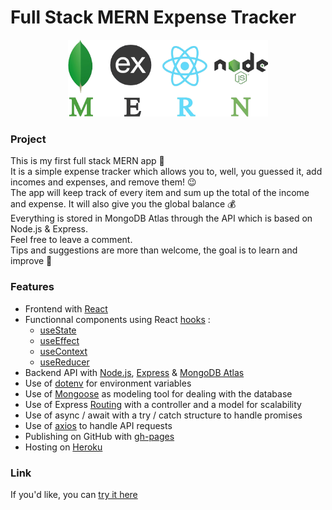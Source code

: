 # Full Stack MERN Expense Tracker

<p align="center" margin-top="30">
  <img width="320" src="mern-logo.png">
</p>

### Project

This is my first full stack MERN app :tada:  
It is a simple expense tracker which allows you to, well, you guessed it, add incomes and expenses, and remove them! :wink:  
The app will keep track of every item and sum up the total of the income and expense. It will also give you the global balance :moneybag:  
Everything is stored in MongoDB Atlas through the API which is based on Node.js & Express.  
Feel free to leave a comment.  
Tips and suggestions are more than welcome, the goal is to learn and improve :rocket:

### Features

-   Frontend with [React](https://reactjs.org/)
-   Functionnal components using React [hooks](https://reactjs.org/docs/hooks-intro.html) :
    -   [useState](https://reactjs.org/docs/hooks-reference.html#usestate)
    -   [useEffect](https://reactjs.org/docs/hooks-reference.html#useeffect)
    -   [useContext](https://reactjs.org/docs/hooks-reference.html#usecontext)
    -   [useReducer](https://reactjs.org/docs/hooks-reference.html#usereducer)
-   Backend API with [Node.js](https://nodejs.org/en/), [Express](http://expressjs.com/) & [MongoDB Atlas](https://www.mongodb.com/cloud/atlas)
-   Use of [dotenv](https://www.npmjs.com/package/dotenv) for environment variables
-   Use of [Mongoose](https://www.npmjs.com/package/mongoose) as modeling tool for dealing with the database
-   Use of Express [Routing](https://expressjs.com/en/guide/routing.html) with a controller and a model for scalability
-   Use of async / await with a try / catch structure to handle promises
-   Use of [axios](https://www.npmjs.com/package/axios) to handle API requests
-   Publishing on GitHub with [gh-pages](https://www.npmjs.com/package/gh-pages)
-   Hosting on [Heroku](https://www.heroku.com/home)

### Link

If you'd like, you can [try it here](https://warm-wave-95499.herokuapp.com/)
